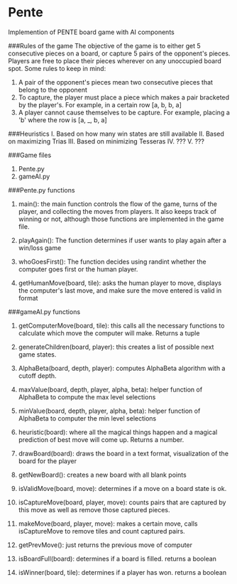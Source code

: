 # Pente
Implemention of PENTE board game with AI components

###Rules of the game
The objective of the game is to either get 5 consecutive pieces on a board, or capture 5 pairs of the opponent's pieces. Players are free to place their pieces wherever on any unoccupied board spot. Some rules to keep in mind:

1. A pair of the opponent's pieces mean two consecutive pieces that belong to the opponent
2. To capture, the player must place a piece which makes a pair bracketed by the player's. For example, in a certain row [a, b, b, a]
3. A player cannot cause themselves to be capture. For example, placing a 'b' where the row is [a, _, b, a]

###Heuristics
I. Based on how many win states are still available
II. Based on maximizing Trias
III. Based on minimizing Tesseras
IV. ???
V. ???


###Game files
1. Pente.py
2. gameAI.py


###Pente.py functions
1. main(): the main function controls the flow of the game, turns of the player, and collecting the moves from players. It also keeps track of winning or not, although those functions are implemented in the game file.

2. playAgain(): The function determines if user wants to play again after a win/loss game

3. whoGoesFirst(): The function decides using randint whether the computer goes first or the human player.

4. getHumanMove(board, tile): asks the human player to move, displays the computer's last move, and make sure the move entered is valid in format


###gameAI.py functions
1. getComputerMove(board, tile): this calls all the necessary functions to calculate which move the computer will make. Returns a tuple

2. generateChildren(board, player): this creates a list of possible next game states.

3. AlphaBeta(board, depth, player): computes AlphaBeta algorithm with a cutoff depth.

4. maxValue(board, depth, player, alpha, beta): helper function of AlphaBeta to compute the max level selections

5. minValue(board, depth, player, alpha, beta): helper function of AlphaBeta to computer the min level selections

6. heuristic(board): where all the magical things happen and a magical prediction of best move will come up. Returns a number.

7. drawBoard(board): draws the board in a text format, visualization of the board for the player

8. getNewBoard(): creates a new board with all blank points

9. isValidMove(board, move): determines if a move on a board state is ok.

10. isCaptureMove(board, player, move):	counts pairs that are captured by this move as well as remove those captured pieces.

11. makeMove(board, player, move): makes a certain move, calls isCaptureMove to remove tiles and count captured pairs.

12. getPrevMove(): just returns the previous move of computer

13. isBoardFull(board): determines if a board is filled. returns a boolean

14. isWinner(board, tile): determines if a player has won. returns a boolean



